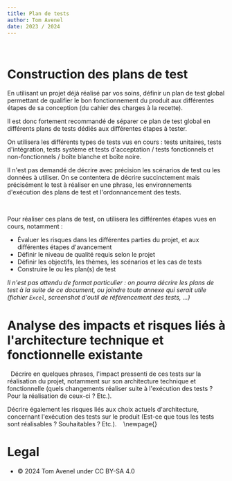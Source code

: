 ```yaml
---
title: Plan de tests
author: Tom Avenel
date: 2023 / 2024
---
```

 
# Construction des plans de test 

En utilisant un projet déjà réalisé par vos soins, définir un plan de test global permettant de qualifier le bon fonctionnement du produit aux différentes étapes de sa conception (du cahier des charges à la recette). 

Il est donc fortement recommandé de séparer ce plan de test global en différents plans de tests dédiés aux différentes étapes à tester. 

On utilisera les différents types de tests vus en cours : tests unitaires, tests d'intégration, tests système et tests d'acceptation / tests fonctionnels et non-fonctionnels / boîte blanche et boîte noire. 

Il n'est pas demandé de décrire avec précision les scénarios de test ou les données à utiliser. On se contentera de décrire succinctement mais précisément le test à réaliser en une phrase, les environnements d'exécution des plans de test et l'ordonnancement des tests. 

 

Pour réaliser ces plans de test, on utilisera les différentes étapes vues en cours, notamment :  

- Évaluer les risques dans les différentes parties du projet, et aux différentes étapes d'avancement 
- Définir le niveau de qualité requis selon le projet 
- Définir les objectifs, les thèmes, les scénarios et les cas de tests 
- Construire le ou les plan(s) de test 


_Il n'est pas attendu de format particulier : on pourra décrire les plans de test à la suite de ce document, ou joindre toute annexe qui serait utile (fichier `Excel`, screenshot d'outil de référencement des tests, ...)_

# Analyse des impacts et risques liés à l'architecture technique et fonctionnelle existante 
 
Décrire en quelques phrases, l'impact pressenti de ces tests sur la réalisation du projet, notamment sur son architecture technique et fonctionnelle (quels changements réaliser suite à l'exécution des tests ? Pour la réalisation de ceux-ci ? Etc.). 

Décrire également les risques liés aux choix actuels d'architecture, concernant l'exécution des tests sur le produit (Est-ce que tous les tests sont réalisables ? Souhaitables ? Etc.). 
 
\newpage{}

# Legal

- © 2024 Tom Avenel under CC  BY-SA 4.0
